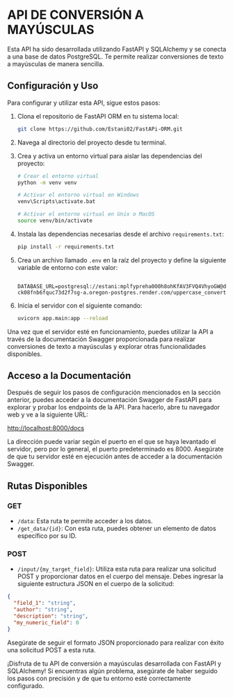 # API DE CONVERSIÓN A MAYÚSCULAS

Esta API ha sido desarrollada utilizando FastAPI y SQLAlchemy y se conecta a una base de datos PostgreSQL. Te permite realizar conversiones de texto a mayúsculas de manera sencilla.

## Configuración y Uso

Para configurar y utilizar esta API, sigue estos pasos:

1. Clona el repositorio de FastAPI ORM en tu sistema local:

   ```bash
   git clone https://github.com/Estani02/FastAPi-ORM.git
   ```

2. Navega al directorio del proyecto desde tu terminal.

3. Crea y activa un entorno virtual para aislar las dependencias del proyecto:

   ```bash
   # Crear el entorno virtual
   python -m venv venv

   # Activar el entorno virtual en Windows
   venv\Scripts\activate.bat

   # Activar el entorno virtual en Unix o MacOS
   source venv/bin/activate
   ```

4. Instala las dependencias necesarias desde el archivo `requirements.txt`:

   ```bash
   pip install -r requirements.txt
   ```

5. Crea un archivo llamado `.env` en la raíz del proyecto y define la siguiente variable de entorno con este valor:

    ```plaintext
      DATABASE_URL=postgresql://estani:mplfypreha0O0h8ohKfAV3FVQ4VhyoGW@dpg-ck08fnb6fquc73d2f7sg-a.oregon-postgres.render.com/uppercase_convert
    ```

6. Inicia el servidor con el siguiente comando:

   ```bash
   uvicorn app.main:app --reload
   ```

Una vez que el servidor esté en funcionamiento, puedes utilizar la API a través de la documentación Swagger proporcionada para realizar conversiones de texto a mayúsculas y explorar otras funcionalidades disponibles.

## Acceso a la Documentación

Después de seguir los pasos de configuración mencionados en la sección anterior, puedes acceder a la documentación Swagger de FastAPI para explorar y probar los endpoints de la API. Para hacerlo, abre tu navegador web y ve a la siguiente URL:

[http://localhost:8000/docs](http://localhost:8000/docs)

La dirección puede variar según el puerto en el que se haya levantado el servidor, pero por lo general, el puerto predeterminado es 8000. Asegúrate de que tu servidor esté en ejecución antes de acceder a la documentación Swagger.

## Rutas Disponibles

### GET

- `/data`: Esta ruta te permite acceder a los datos.
- `/get_data/{id}`: Con esta ruta, puedes obtener un elemento de datos específico por su ID.

### POST

- `/input/{my_target_field}`: Utiliza esta ruta para realizar una solicitud POST y proporcionar datos en el cuerpo del mensaje. Debes ingresar la siguiente estructura JSON en el cuerpo de la solicitud:

```json
{
  "field_1": "string",
  "author": "string",
  "description": "string",
  "my_numeric_field": 0
}
```

Asegúrate de seguir el formato JSON proporcionado para realizar con éxito una solicitud POST a esta ruta.

¡Disfruta de tu API de conversión a mayúsculas desarrollada con FastAPI y SQLAlchemy! Si encuentras algún problema, asegúrate de haber seguido los pasos con precisión y de que tu entorno esté correctamente configurado.